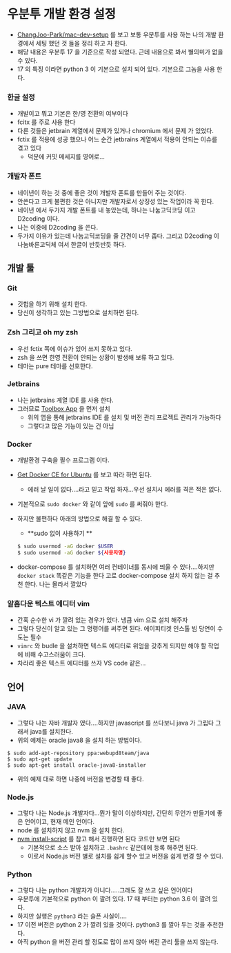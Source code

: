 # 우분투 개발 환경 설정

- [ChangJoo-Park/mac-dev-setup](https://github.com/ChangJoo-Park/mac-dev-setup) 를 보고 보통 우분투를 사용 하는 나의 개발 환경에서 세팅 했던 것 들을 정리 하고 자 한다.
- 해당 내용은 우분투 17 을 기준으로 작성 되었다. 근데 내용으로 봐서 별의미가 없을 수 있다.
- 17 의 특징 이라면 python 3 이 기본으로 설치 되어 있다. 기본으로 그놈을 사용 한다.



### 한글 설정

- 개발이고 뭐고 기본은 한/영 전환의 여부이다
- fcitx 를 주로 사용 한다
- 다른 것들은 jetbrain 계열에서 문제가 있거나 chromium 에서 문제 가 있었다.
- fctix 를 적용에 성공 했으나 어느 순간 jetbrains 계열에서 적용이 안되는 이슈를 겪고 있다
  - 덕문에 커밋 메세지를 영어로...

### 개발자 폰트

- 네이년이 하는 것 중에 좋은 것이 개발자 폰트를 만들어 주는 것이다.
- 안쓴다고 크게 불편한 것은 아니지만 개발자로서 상징성 있는 작업이라 꼭 한다.
- 네이년 에서 두가지 개발 폰트를 내 놓았는데, 하나는 나눔고딕코딩 이고 D2coding 이다.
- 나는 이중에 D2coding 을 쓴다.
- 두가지 이유가 있는데 나눔고딕코딩을 줄 간견이 너무 좁다. 그리고 D2coding 이 나눔바른고딕체 여서 한글이 반듯반듯 하다.



## 개발 툴

### Git

- 깃헙을 하기 위해 설치 한다.
- 당신이 생각하고 있는 그방법으로 설치하면 된다.

### Zsh 그리고 oh my zsh

- 우선 fctix 쪽에 이슈가 있어 쓰지 못하고 있다.
- zsh 을 쓰면 한영 전환이 안되는 상황이 발생해 보류 하고 있다.
- 테마는 pure 테마를 선호한다.

### Jetbrains

- 나는 jetbrains 계열 IDE 를 사용 한다.
- 그러므로 [Toolbox App](https://www.jetbrains.com/toolbox/app/?fromMenu) 을 먼저 설치 
  - 위의 앱을 통해 jetbrains  IDE 를 설치 및 버전 관리 프로젝트 관리가 가능하다
  - 그렇다고 많은 기능이 있는 건 아님

### Docker

- 개발환경 구축을 필수 프로그램 이다.

- [Get Docker CE for Ubuntu](https://docs.docker.com/install/linux/docker-ce/ubuntu/) 를 보고 따라 하면 된다.

  - 에러 날 일이 없다....라고 믿고 작업 하자...우선 설치시 에러를 격은 적은 없다.

- 기본적으로 `sudo docker` 와 같이 앞에 `sudo` 를 써줘야 한다.

- 하지만 불편하다 아래의 방법으로 해결 할 수 있다.

  - **sudo 없이 사용하기 **

  ```bash
  $ sudo usermod -aG docker $USER
  $ sudo usermod -aG docker ${사용자명}
  ```

- docker-compose 를 설치하면 여러 컨테이너를 동시에 띄울 수 있다....하지만 `docker stack` 똑같은 기능을 한다 고로 docker-compose 설치 하지 않는 걸 추천 한다. 나는 몰라서 깔았다 

### 알흠다운 텍스트 에디터 vim

- 간혹 순수한 vi 가 깔려 있는 경우가 있다. 냉큼 vim 으로 설치 해주자
- 그렇다 당신이 알고 있는 그 명령어를 써주면 된다. 에이피티겟 인스톨 빔 당연이 수도는 필수
- `vimrc` 와 budle 을 설처하면 텍스트 에디터로 위엄을 갖추게 되지만 해야 할 작업에 비해 수고스러움이 크다.
- 차라리 좋은 텍스트 에디터를 쓰자 VS code 같은...



## 언어

### JAVA

- 그렇다 나는 자바 개발자 였다....하지만 javascript 를 쓰다보니 java 가 그립다 그래서 java를 설치한다.
- 위의 예제는 oracle java8 을 설치 하는 방법이다.

```
$ sudo add-apt-repository ppa:webupd8team/java
$ sudo apt-get update
$ sudo apt-get install oracle-java8-installer
```

- 위의 예제 대로 하면 나중에 버전을 변경할 때 좋다.

### Node.js

- 그렇다 나는 Node.js 개발자다...뭔가 말이 이상하지만, 간단히 무언가 만들기에 좋은 언어이고, 현재 메인 언어다.
- node 를 설치하지 않고 nvm 을 설치 한다.
- [nvm install-script](https://github.com/creationix/nvm#install-script) 를 참고 해서 진행하면 된다 코드만 보면 된다
  - 기본적으로 소스 받아 설치하고 `.bashrc`  같은데에 등록 해주면 된다.
  - 이로서 Node.js 버전 별로 설치를 쉽게 할수 있고 버전을 쉽게 변경 할 수 있다.

### Python

- 그렇다 나는 python 개발자가 아니다.....그래도 잘 쓰고 싶은 언어이다
- 우분투에 기본적으로 python 이 깔려 있다. 17 때 부터는 python 3.6 이 깔려 있다.
- 하지만 실행은 `python3` 라는 슬픈 사실이....
- 17 이전 버전은 python 2 가 깔려 있을 것이다. python3 를 깔아 두는 것을 추천한다.
- 아직 python 을 버전 관리 할 정도로 많이 쓰지 않아 버전 관리 툴을 쓰지 않는다.


